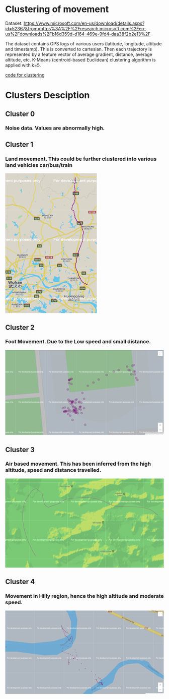 # Clustering of movement
Dataset: https://www.microsoft.com/en-us/download/details.aspx?id=52367&from=https%3A%2F%2Fresearch.microsoft.com%2Fen-us%2Fdownloads%2Fb16d359d-d164-469e-9fd4-daa38f2b2e13%2F

The dataset contains GPS logs of various users (latitude, longitude, altitude and timestamp). This is converted to cartesian. 
Then each trajectory is represented by a feature vector of average gradient, distance, average altitude, etc. K-Means (centroid-based Euclidean) clustering algorithm is applied with k=5.

[code for clustering](Clustering_MSGPS.ipynb)
# Clusters Desciption
   ## Cluster 0
   ### Noise data. Values are abnormally high.
   ## Cluster 1
   ### Land movement. This could be further clustered into various land vehicles car/bus/train
   ![car/bus/train trajectory](car-bus-train.png?raw=true)
   ## Cluster 2
   ### Foot Movement. Due to the Low speed and small distance.
   ![walking](walking.png?raw=true)
   ## Cluster 3
   ### Air based movement. This has been inferred from the high altitude, speed and distance travelled.
   ![flying vehicles trajectory](flying.png?raw=true)
   ## Cluster 4
   ### Movement in Hilly region, hence the high altitude and moderate speed.
   ![hilly region](hilly.png?raw=true)
